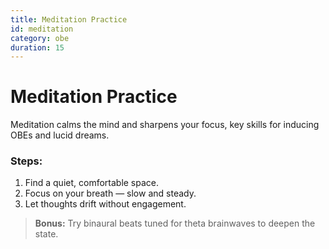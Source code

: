 ```yaml
---
title: Meditation Practice
id: meditation
category: obe
duration: 15
---
```


# Meditation Practice

Meditation calms the mind and sharpens your focus, key skills for inducing OBEs and lucid dreams.

### Steps:
1. Find a quiet, comfortable space.
2. Focus on your breath — slow and steady.
3. Let thoughts drift without engagement.

> **Bonus:** Try binaural beats tuned for theta brainwaves to deepen the state.